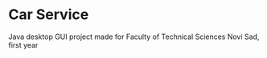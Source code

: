 # Car Service

Java desktop GUI project made for Faculty of Technical Sciences Novi Sad, first year
